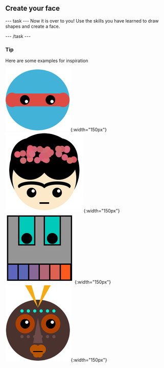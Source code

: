 <h2 class="c-project-heading--task">Create your face</h2>

--- task ---
Now it is over to you! Use the skills you have learned to draw shapes and create a face. 

--- /task --- 

<div class="c-project-callout c-project-callout--tip">

### Tip
Here are some examples for inspiration

![A face with ninja eyes](images/eyes.png){:width="150px"}
![A face that looks like Frida Kahlo](images/frida.png){:width="150px"}
![A face that looks like a robot with teeth](images/robot-teeth.png){:width="150px"}
![A face that looks like a tribal mask](images/tribal.png){:width="150px"}
</div>